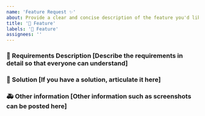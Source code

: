 ```yaml
---
name: 'Feature Request ✨'
about: Provide a clear and concise description of the feature you'd like to see added
title: '👑 Feature'
labels: '👑 Feature'
assignees: ''
---
```


### 🥰 Requirements Description [Describe the requirements in detail so that everyone can understand]

### 🧐 Solution [If you have a solution, articulate it here]

### 🚑 Other information [Other information such as screenshots can be posted here]